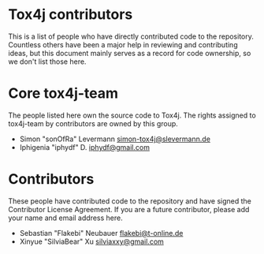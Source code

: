 # Tox4j contributors

This is a list of people who have directly contributed code to the repository.
Countless others have been a major help in reviewing and contributing ideas, but
this document mainly serves as a record for code ownership, so we don't list
those here.

# Core tox4j-team

The people listed here own the source code to Tox4j. The rights assigned to
tox4j-team by contributors are owned by this group.

-   Simon "sonOfRa" Levermann <simon-tox4j@slevermann.de>
-   Iphigenia "iphydf" D. <iphydf@gmail.com>

# Contributors

These people have contributed code to the repository and have signed the
Contributor License Agreement. If you are a future contributor, please add your
name and email address here.

-   Sebastian "Flakebi" Neubauer <flakebi@t-online.de>
-   Xinyue "SilviaBear" Xu <silviaxxy@gmail.com>
